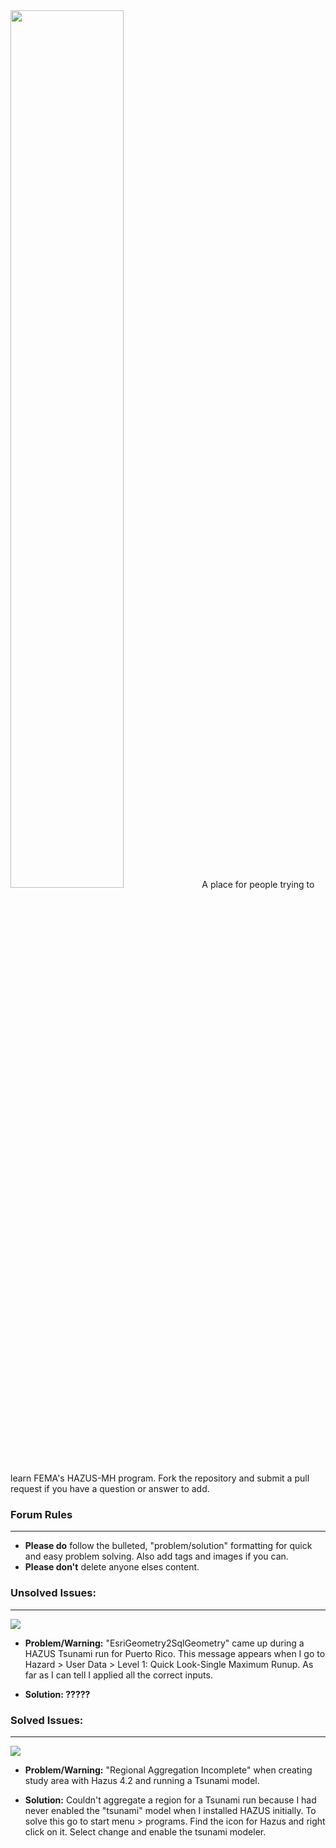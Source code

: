    <img src="https://drive.google.com/uc?export=view&id=1hsN_W2--RS2fuQWuV2Ll1AjtF5XPly_5" height="60%" width="">  
A place for people trying to learn FEMA's HAZUS-MH program. Fork the repository and submit a pull request if you have a question or answer to add.        

### Forum Rules
---      
* <B>Please do</B> follow the bulleted, "problem/solution" formatting for quick and easy problem solving. Also add tags and images if you can. 
* <B>Please don't</b> delete anyone elses content.             

### Unsolved Issues:
---
<img src="https://drive.google.com/uc?export=view&id=1KffnjFZj1mAhYftCCok_6SokZAj7jnLr">      

   * <B>Problem/Warning:</B> "EsriGeometry2SqlGeometry" came up during a HAZUS Tsunami run for Puerto Rico. This message appears when I go to Hazard > User Data > Level 1: Quick Look-Single Maximum Runup. As far as I can tell I applied all the correct inputs.
   
   * <B>Solution: ?????</B>


### Solved Issues:
---      
<img src="https://drive.google.com/uc?export=view&id=18TWsVwmr1fYk6kUmgQ0871tP_CIbu5vU">     


   * <B>Problem/Warning:</B> "Regional Aggregation Incomplete" when creating study area with Hazus 4.2 and running a Tsunami model.

   * <B>Solution:</B> Couldn't aggregate a region for a Tsunami run because I had never enabled the "tsunami" model when I installed HAZUS initially. To solve this go to start menu > programs. Find the icon for Hazus and right click on it. Select change and enable the tsunami modeler. 
